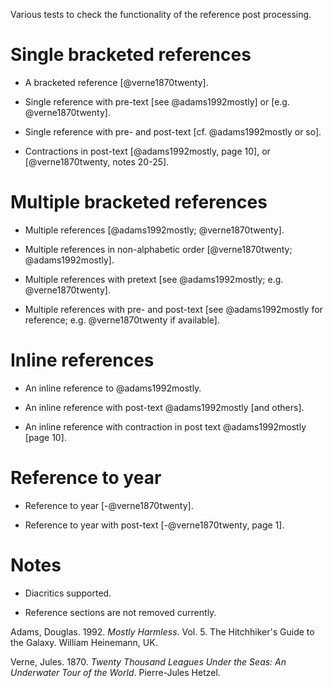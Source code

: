 Various tests to check the functionality of the reference post processing.

# Single bracketed references

-   A bracketed reference [@verne1870twenty].

-   Single reference with pre-text [see @adams1992mostly] or [e.g. @verne1870twenty].

-   Single reference with pre- and post-text [cf. @adams1992mostly or so].

-   Contractions in post-text [@adams1992mostly, page 10], or [@verne1870twenty, notes 20-25].

# Multiple bracketed references

-   Multiple references [@adams1992mostly; @verne1870twenty].

-   Multiple references in non-alphabetic order [@verne1870twenty; @adams1992mostly].

-   Multiple references with pretext [see @adams1992mostly; e.g. @verne1870twenty].

-   Multiple references with pre- and post-text [see @adams1992mostly for reference; e.g. @verne1870twenty if available].

# Inline references

-   An inline reference to @adams1992mostly.

-   An inline reference with post-text @adams1992mostly [and others].

-   An inline reference with contraction in post text @adams1992mostly [page 10].

# Reference to year

-   Reference to year [-@verne1870twenty].

-   Reference to year with post-text [-@verne1870twenty, page 1].

# Notes

-   Diacritics supported.

-   Reference sections are not removed currently.

Adams, Douglas. 1992. *Mostly Harmless*. Vol. 5. The Hitchhiker's Guide to the Galaxy. William Heinemann, UK.

Verne, Jules. 1870. *Twenty Thousand Leagues Under the Seas: An Underwater Tour of the World*. Pierre-Jules Hetzel.
